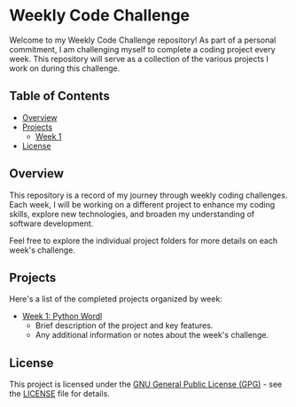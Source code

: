 # Weekly Code Challenge

Welcome to my Weekly Code Challenge repository! As part of a personal commitment, I am challenging myself to complete a coding project every week. This repository will serve as a collection of the various projects I work on during this challenge.

## Table of Contents

- [Overview](#overview)
- [Projects](#projects)
    - [Week 1](#week-1)
- [License](#license)


## Overview

This repository is a record of my journey through weekly coding challenges. Each week, I will be working on a different project to enhance my coding skills, explore new technologies, and broaden my understanding of software development.

Feel free to explore the individual project folders for more details on each week's challenge.

## Projects

Here's a list of the completed projects organized by week:

- [Week 1: Python Wordl](/week-1)
  - Brief description of the project and key features.
  - Any additional information or notes about the week's challenge.



## License

This project is licensed under the [GNU General Public License (GPG)](LICENSE) - see the [LICENSE](LICENSE) file for details.
